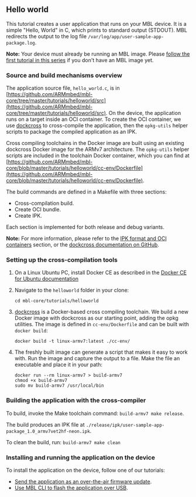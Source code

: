## Hello world

This tutorial creates a user application that runs on your MBL device. It is a simple "Hello, World" in C, which prints to standard output (STDOUT). MBL redirects the output to the log file `/var/log/app/user-sample-app-package.log`.

<span class="notes">**Note:** Your device must already be running an MBL image. Please [follow the first tutorial in this series]() if you don't have an MBL image yet.</span>

### Source and build mechanisms overview

The application source file, `hello_world.c`, is in [https://github.com/ARMmbed/mbl-core/tree/master/tutorials/helloworld/src](https://github.com/ARMmbed/mbl-core/tree/master/tutorials/helloworld/src). On the device, the application runs on a target inside an OCI container. To create the OCI container, we use [dockcross](https://github.com/dockcross/dockcross) to cross-compile the application, then the `opkg-utils` helper scripts to package the compiled application as an IPK.

Cross compiling toolchains in the Docker image are built using an existing dockcross Docker image for the ARMv7 architecture. The `opkg-utils` helper scripts are included in the toolchain Docker container, which you can find at [https://github.com/ARMmbed/mbl-core/blob/master/tutorials/helloworld/cc-env/Dockerfile](https://github.com/ARMmbed/mbl-core/blob/master/tutorials/helloworld/cc-env/Dockerfile).

The build commands are defined in a Makefile with three sections:

* Cross-compilation build.
* Create OCI bundle.
* Create IPK.

Each section is implemented for both release and debug variants.

<span class="notes">**Note:** For more information, please refer to the [IPK format and OCI containers]() section, or the [dockcross documentation on GitHub](https://github.com/dockcross/dockcross).</span>
<!--I will create a page with background information about IPK and OCI and link to it-->

### Setting up the cross-compilation tools

1. On a Linux Ubuntu PC, install Docker CE as described in the [Docker CE for Ubuntu documentation](https://docs.docker.com/install/linux/docker-ce/ubuntu/)      
1. Navigate to the `helloworld` folder in your clone:<!--do we know that they cloned it? shouldn't that be a step here?-->

    ```
    cd mbl-core/tutorials/helloworld
    ```
    
1. [dockcross](https://github.com/dockcross/dockcross) is a Docker-based cross compiling toolchain. We build a new Docker image with dockcross as our starting point, adding the opkg utilities. The image is defined in `cc-env/Dockerfile` and can be built with `docker build`:
    ```
    docker build -t linux-armv7:latest ./cc-env/
    ```    
1. The freshly built image can generate a script that makes it easy to work with. Run the image and capture the output to a file. Make the file an executable and place it in your path:

    ```
    docker run --rm linux-armv7 > build-armv7  
    chmod +x build-armv7  
    sudo mv build-armv7 /usr/local/bin  
    ```

### Building the application with the cross-compiler

To build, invoke the Make toolchain command: `build-armv7 make release`.

The build produces an IPK file at `./release/ipk/user-sample-app-package_1.0_armv7vet2hf-neon.ipk`.

To clean the build, run: `build-armv7 make clean`

### Installing and running the application on the device

To install the application on the device, follow one of our tutorials:
* [Send the application as an over-the-air firmware update]().
* [Use MBL CLI to flash the application over USB]().
